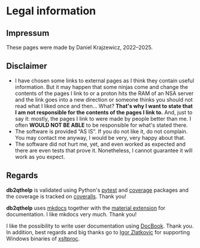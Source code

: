 # Legal information

## Impressum

These pages were made by Daniel Krajzewicz, 2022&ndash;2025.


## Disclaimer

* I have chosen some links to external pages as I think they contain useful information. But it may happen that some ninjas come and change the contents of the pages I link to or a proton hits the RAM of an NSA server and the link goes into a new direction or someone thinks you should not read what I liked once and then… What?
  **That&apos;s why I want to state that I am not responsible for the contents of the pages I link to.**
  And, just to say it: mostly, the pages I link to were made by people better than me. I often **WOULD NOT BE ABLE** to be responsible for what&apos;s stated there.
* The software is provided “AS IS”. If you do not like it, do not complain. You may contact me anyway, I would be very, very happy about that.
* The software did not hurt me, yet, and even worked as expected and there are even tests that prove it. Nonetheless, I cannot guarantee it will work as you expect.


## Regards


**db2qthelp** is validated using Python&#39;s [pytest](https://docs.pytest.org/) and [coverage](https://coverage.readthedocs.io/) packages and the coverage is tracked on [coveralls](https://coveralls.io/). Thank you!

**db2qthelp** uses [mkdocs](https://www.mkdocs.org/) together with the [material extension](https://squidfunk.github.io/mkdocs-material/) for documentation. I like mkdocs very much. Thank you!

I like the possibility to write user documentation using [DocBook](https://docbook.org/). Thank you. In addition, best regards and big thanks go to [Igor Zlatkovic](https://www.zlatkovic.com/) for supporting Windows binaries of [xsltproc](https://gitlab.gnome.org/GNOME/libxslt).

